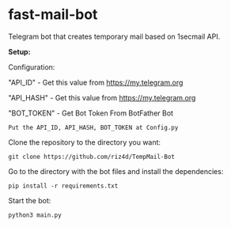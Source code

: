 # fast-mail-bot
Telegram bot that creates temporary mail based on 1secmail API.

**Setup:**

Configuration:

"API_ID" - Get this value from https://my.telegram.org

"API_HASH" - Get this value from https://my.telegram.org

"BOT_TOKEN" - Get Bot Token From BotFather Bot
```
Put the API_ID, API_HASH, BOT_TOKEN at Config.py
```
Clone the repository to the directory you want:
```
git clone https://github.com/riz4d/TempMail-Bot
```
Go to the directory with the bot files and install the dependencies:
```
pip install -r requirements.txt
```
Start the bot:
```
python3 main.py
```
